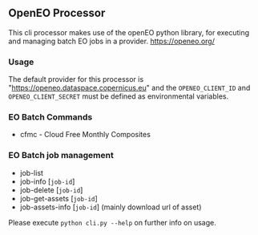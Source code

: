 ## OpenEO Processor

This cli processor makes use of the openEO python library, for executing and managing batch EO jobs in a provider.
https://openeo.org/

### Usage
The default provider for this processor is  "https://openeo.dataspace.copernicus.eu"
and the `OPENEO_CLIENT_ID` and `OPENEO_CLIENT_SECRET` must be defined as environmental variables.

### EO Batch Commands
- cfmc - Cloud Free Monthly Composites

### EO Batch job management
- job-list
- job-info [`job-id`]
- job-delete [`job-id`]
- job-get-assets [`job-id`]
- job-assets-info [`job-id`] (mainly download url of asset)

Please execute `python cli.py --help` on further info on usage.
